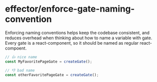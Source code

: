 # effector/enforce-gate-naming-convention

Enforcing naming conventions helps keep the codebase consistent, and reduces overhead when thinking about how to name a variable with gate. Every gate is a react-component, so it should be named as regular react-compoent.

```ts
// 👍 nice name
const MyFavoritePageGate = createGate();

// 👎 bad name
const otherFavoritePageGate = createGate();
```
